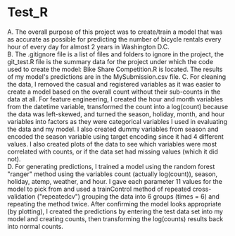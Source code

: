 # Test_R
A. The overall purpose of this project was to create/train a model that was as accurate as possible for predicting the number of 
  bicycle rentals every hour of every day for almost 2 years in Washington D.C.   
B. The .gitignore file is a list of files and folders to ignore in the project, the git_test.R file is the summary data for the project under which the code used to create the model: Bike Share Competition.R is located. The results of my model's predictions are in the MySubmission.csv file. 
C. For cleaning the data, I removed the casual and registered variables as it was easier to create a model based on the overall count without their sub-counts in the data at all. For feature engineering, I created the hour and month variables from the datetime variable, transformed the count into a log(count) because the data was left-skewed, and turned the season, holiday, month, and hour variables into factors as they were categorical variables I used in evaluating the data and my model. I also created dummy variables from season and encoded the season variable using target encoding since it had 4 different values. I also created plots of the data to see which variables were most correlated with counts, or if the data set had missing values (which it did not).  
D. For generating predictions, I trained a model using the random forest "ranger" method using the variables count (actually log(count)), season, holiday, atemp, weather, and hour. I gave each parameter 11 values for the model to pick from and used a trainControl method of repeated cross-validation ("repeatedcv") grouping the data into 6 groups (times = 6) and repeating the method twice. After confirming the model looks appropriate (by plotting), I created the predictions by entering the test data set into my model and creating counts, then transforming the log(counts) results back into normal counts.
